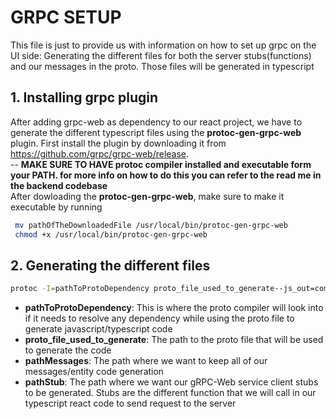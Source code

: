 # GRPC SETUP

This file is just to provide us with information on how to set up grpc on the UI side: Generating the different files for both the server stubs(functions) and our messages in the proto. Those files will be generated in typescript

## 1. Installing grpc plugin

After adding grpc-web as dependency to our react project, we have to generate the different typescript files using the **protoc-gen-grpc-web** plugin. First install the plugin by downloading it from https://github.com/grpc/grpc-web/release. </br> -- **MAKE SURE TO HAVE protoc compiler installed and executable form your PATH. for more info on how to do this you can refer to the read me in the backend codebase** </br>
After dowloading the **protoc-gen-grpc-web**, make sure to make it executable by running </br>

```sh
 mv pathOfTheDownloadedFile /usr/local/bin/protoc-gen-grpc-web
 chmod +x /usr/local/bin/protoc-gen-grpc-web
```

## 2. Generating the different files

```sh
protoc -I=pathToProtoDependency proto_file_used_to_generate--js_out=commonjs:pathMessages --grpc-web_out=import_style=typescript,mode=grpcweb:pathStub
```

- **pathToProtoDependency**: This is where the proto compiler will look into if it needs to resolve any dependency while using the proto file to generate javascript/typescript code
- **proto_file_used_to_generate**: The path to the proto file that will be used to generate the code
- **pathMessages**: The path where we want to keep all of our messages/entity code generation
- **pathStub**: The path where we want our gRPC-Web service client stubs to be generated. Stubs are the different function that we will call in our typescript react code to send request to the server
